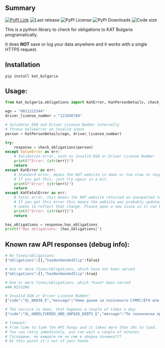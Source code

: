 ## Summary

[![PyPI Link](https://img.shields.io/pypi/v/kat_bulgaria?style=flat-square)](https://pypi.org/project/kat-bulgaria/)
![Last release](https://img.shields.io/github/release-date/nedevski/py_kat_bulgaria?style=flat-square)
![PyPI License](https://img.shields.io/pypi/l/kat_bulgaria?style=flat-square)
![PyPI Downloads](https://img.shields.io/pypi/dm/kat_bulgaria?style=flat-square)
![Code size](https://img.shields.io/github/languages/code-size/nedevski/py_kat_bulgaria?style=flat-square)

This is a python library to check for obligations to KAT Bulgaria programatically.

It does **NOT** save or log your data anywhere and it works with a single HTTPS request.

## Installation

```shell
pip install kat_bulgaria
```

## Usage:
```python
from kat_bulgaria.obligations import KatError, KatPersonDetails, check_obligations

egn = "0011223344"
driver_license_number = "123456789"

# Validates EGN and Driver License Number internally
# Throws ValueError on invalid input
person = KatPersonDetails(egn, driver_license_number)

try:
    response = check_obligations(person)
except ValueError as err:
    # Validation error, such as invalid EGN or Driver License Number
    print(f"Error: {str(err)}")
    return
except KatError as err:
    # Standard error, means the KAT website is down or too slow to respond.
    # If you get this, just try again in a bit.
    print(f"Error: {str(err)}")
    return
except KatFatalError as err:
    # Fatal error, this means the KAT website returned an unexpected response.
    # If you get this error this means the website was probably updated and this library
    # needs to reflect that change. Please open a new issue so it can be fixed.
    print(f"Error: {str(err)}")
    return

has_obligations = response.has_obligations
print(f"Has obligations: {has_obligations}")
```

## Known raw API responses (debug info):


```python
# No fines/obligations:
{"obligations":[],"hasNonHandedSlip":false}

# One or more fines/obligations, which have not been served
{"obligations":[],"hasNonHandedSlip":true}

# One or more fines/obligations, which *have* been served
### MISSING

# Invalid EGN or Driver License Number:
{"code":"GL_00038_E","message":"Няма данни за посоченото СУМПС/ЕГН или не се намира съответствие за издадено СУМПС на лице с посочения ЕГН/ЛНЧ"}

# The service is down, that happens a couple of times a day:
{"code":"GL_UNDELIVERED_AND_UNPAID_DEBTS_E","message":"По технически причини към момента не може да бъде извършена справка за невръчени и неплатени НП и/или електронни фишове по Закона за движението по пътищата и/или по Кодекса за застраховането."}

# Timeout:
# From time to time the API hangs and it takes more than 10s to load.
# You can retry immediately, you can wait a couple of minutes
# Господине, не виждате ли че сме в обедна почивка???
# At this point it's out of your hands
```